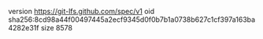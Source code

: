 version https://git-lfs.github.com/spec/v1
oid sha256:8cd98a44f00497445a2ecf9345d0f0b7b1a0738b627c1cf397a163ba4282e31f
size 8578
